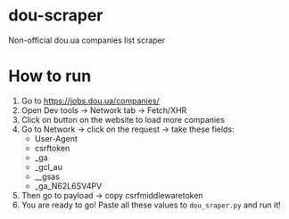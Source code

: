 # dou-scraper
Non-official dou.ua companies list scraper

# How to run
1. Go to https://jobs.dou.ua/companies/
2. Open Dev tools -> Network tab -> Fetch/XHR
3. Click on button on the website to load more companies
4. Go to Network -> click on the request -> take these fields:
   - User-Agent
   - csrftoken
   - _ga
   - _gcl_au
   - __gsas
   - _ga_N62L6SV4PV
5. Then go to payload -> copy csrfmiddlewaretoken
6. You are ready to go! Paste all these values to `dou_sraper.py` and run it!
